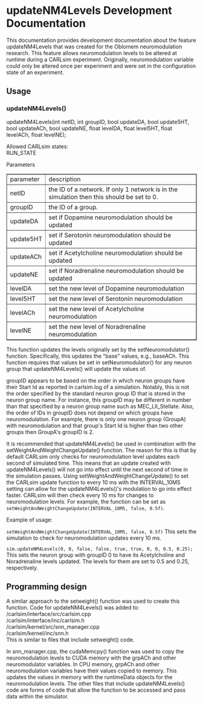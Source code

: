 updateNM4Levels Development Documentation
=========================================

This documentation provides development documentation about the feature updateNM4Levels 
that was created for the Oblomem neuromodulation research. This feature allows neuromodulation 
levels to be altered at runtime during a CARLsim experiment. Originally, neuromodulation 
variable could only be altered once per experiment and were set in the configuration state of 
an experiment.

## Usage
### updateNM4Levels()
updateNM4Levels(int netID, int groupID, bool updateDA, bool update5HT, bool updateACh, bool updateNE, float levelDA, float level5HT, float levelACh, float levelNE);

Allowed CARLsim states:
<br>RUN_STATE

Parameters
<table border=1>
<tr><td>parameter</td><td>description</td></tr>
<tr><td>netID</td><td>the ID of a network. If only 1 network is in the simulation then this should be set to 0.</td></tr>
<tr><td>groupID</td><td>the ID of a group.</td></tr>
<tr><td>updateDA</td><td>set if Dopamine neuromodulation should be updated</td></tr>
<tr><td>update5HT</td><td>set if Serotonin neuromodulation should be updated</td></tr>
<tr><td>updateACh</td><td>set if Acetylcholine neuromodulation should be updated</td></tr>
<tr><td>updateNE</td><td>set if Noradrenaline neuromodulation should be updated</td></tr>
<tr><td>levelDA</td><td>set the new level of Dopamine neuromodulation</td></tr>
<tr><td>level5HT</td><td>set the new level of Serotonin neuromodulation</td></tr>
<tr><td>levelACh</td><td>set the new level of Acetylcholine neuromodulation</td></tr>
<tr><td>levelNE</td><td>set the new level of Noradrenaline neuromodulation</td></tr>
</table>	

This function updates the levels originally set by the setNeuromodulator() function. Specifically, this updates the "base" values, e.g., baseACh. This function requires that values be set in setNeuromodulator() for any neuron group that updateNM4Levels() will update the values of.

groupID appears to be based on the order in which neuron groups have their Start Id as reported in carlsim.log of a simulation. Notably, this is not the order specified by the standard neuron group ID that is stored in the neuron group name. For instance, this groupID may be different in number than that specified by a neuron group name such as MEC_LII_Stellate. Also, the order of IDs in groupID does not depend on which groups have neuromodulation. For example, there is only one neuron group (GroupA) with neuromodulation and that group's Start Id is higher than two other groups then GroupA's groupID is 2.

It is recommended that updateNM4Levels() be used in combination with the setWeightAndWeightChangeUpdate() function. The reason for this is that by default CARLsim only checks for neuromodulation level updates each second of simulated time. This means that an update created with updateNM4Levels() will not go into effect until the next second of time in the simulation passes. Using setWeightAndWeightChangeUpdate() to set the CARLsim update function to every 10 ms with the INTERVAL_10MS setting can allow for the updateNM4Levels()'s modulation to go into effect faster. CARLsim will then check every 10 ms for changes to neuromodulation levels. For example, the function can be set as `setWeightAndWeightChangeUpdate(INTERVAL_10MS, false, 0.5f)`.

Example of usage:

`setWeightAndWeightChangeUpdate(INTERVAL_10MS, false, 0.5f)` This sets the simulation to check for neuromodulation updates every 10 ms.

`sim.updateNM4Levels(0, 0, false, false, true, true, 0, 0, 0.5, 0.25);` This sets the neuron group with groupID 0 to have its Acetylcholine and Noradrenaline levels updated. The levels for them are set to 0.5 and 0.25, respectively.

## Programming design

A similar approach to the setweight() function was used to create this function. Code for updateNM4Levels() was added to:
<br>/carlsim/interface/src/carlsim.cpp
<br>/carlsim/interface/inc/carlsim.h
<br>/carlsim/kernel/src/snn_manager.cpp
<br>/carlsim/kernel/inc/snn.h
<br>This is similar to files that include setweight() code. 

In snn_manager.cpp, the cudaMemcpy() function was used to copy the neuromodulation levels to CUDA memory with the grpACh and other neuromodulator variables. In CPU memory, grpACh and other neuromodulation variables have their values copied to memory. This updates the values in memory with the runtimeData objects for the neuromodulation levels. The other files that include updateNM4Levels() code are forms of code that allow the function to be accessed and pass data within the simulator.